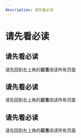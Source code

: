 ```yaml
---
description: 请先看必读
---
```


# 请先看必读

## 请先看必读

请先回到左上角的**前言**阅读所有页面

## 请先看必读

请先回到左上角的**前言**阅读所有页面

## 请先看必读

请先回到左上角的**前言**阅读所有页面

